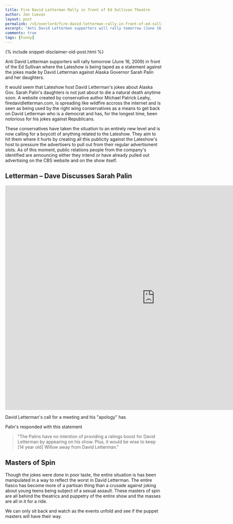 ```yaml
---
title: Fire David Letterman Rally in front of Ed Sullivan Theatre
author: Jon Cuevas
layout: post
permalink: /v5/overlord/fire-david-letterman-rally-in-front-of-ed-sullivan-theatre/
excerpt: "Anti David Letterman supporters will rally tomorrow (June 16, 2009) in front of the Ed Sullivan where the Lateshow is being taped as a statement against the jokes made by David Letterman against Alaska Governor Sarah Palin and her daughters."
comments: true
tags: [Funny]
---
```

{% include snippet-disclaimer-old-post.html %}

Anti David Letterman supporters will rally tomorrow (June 16, 2009) in front of the Ed Sullivan where the Lateshow is being taped as a statement against the jokes made by David Letterman against Alaska Governor Sarah Palin and her daughters.

It would seem that Lateshow host David Letterman's jokes about Alaska Gov. Sarah Palin's daughters is not just about to die a natural death anytime soon. A website created by conservative author Michael Patrick Leahy, firedavidletterman.com, is spreading like wildfire accross the internet and is seen as being used by the right wing conservatives as a means to get back on David Letterman who is a democrat and has, for the longest time, been notorious for his jokes against Republicans.

These conservatives have taken the situation to an entirely new level and is now calling for a boycott of anything related to the Lateshow. They aim to hit them where it hurts by creating all this publicity against the Lateshow's host to pressure the advertisers to pull out from their regular advertisment slots. As of this moment, public relations people from the company's identified are announcing either they intend or have already pulled out advertising on the CBS website and on the show itself.

## Letterman – Dave Discusses Sarah Palin

<div class="flex-video">
  <iframe width="960" height="720" src="http://www.youtube.com/embed/-X6FUwBmclo?wmode=transparent&amp;autohide=1&amp;egm=0&amp;hd=1&amp;iv_load_policy=3&amp;modestbranding=1&amp;rel=0&amp;showinfo=0&amp;showsearch=0&amp;theme=light" frameborder="0" allowfullscreen></iframe>
</div>		


David Letterman's call for a meeting and his "apology" has

Palin's responded with this statement

> "The Palins have no intention of providing a ratings boost for David Letterman by appearing on his show. Plus, it would be wise to keep [14 year old] Willow away from David Letterman."

## Masters of Spin

Though the jokes were done in poor taste, the entire situation is has been manipulated in a way to reflect the worst in David Letterman. The entire fiasco has become more of a partisan thing than a crusade against joking about young teens being subject of a sexual assault. These masters of spin are all behind the theatrics and puppetry of the entire show and the masses are all in it for a ride.

We can only sit back and watch as the events unfold and see if the puppet masters will have their way.